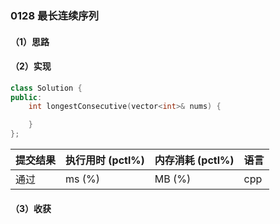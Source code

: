 ### 0128 最长连续序列

#### （1）思路

#### （2）实现

```cpp
class Solution {
public:
    int longestConsecutive(vector<int>& nums) {

    }
};
```

| 提交结果 | 执行用时 (pctl%) | 内存消耗 (pctl%) | 语言 |
|:---------|:-----------------|:-----------------|:-----|
| 通过     |  ms (%)   |  MB (%)  | cpp  |

#### （3）收获

